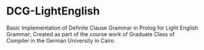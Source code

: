 # DCG-LightEnglish
Basic Implementation of  Definite Clause Grammar in Prolog for Light English Grammar; Created as part of the course work of Graduate Class of Compiler in the German University in Cairo
